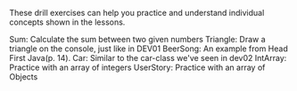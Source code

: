 These drill exercises can help you practice and understand individual concepts shown in the lessons.

Sum: Calculate the sum between two given numbers
Triangle: Draw a triangle on the console, just like in DEV01
BeerSong: An example from Head First Java(p. 14).
Car: Similar to the car-class we've seen in dev02
IntArray: Practice with an array of integers
UserStory: Practice with an array of Objects

